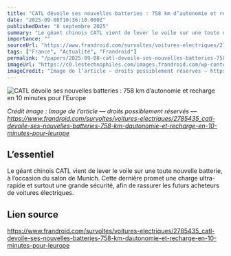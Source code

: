 ```yaml
---
title: "CATL dévoile ses nouvelles batteries : 758 km d’autonomie et recharge en 10 minutes pour l’Europe"
date: "2025-09-08T10:36:10.000Z"
publishedDate: "8 septembre 2025"
summary: "Le géant chinois CATL vient de lever le voile sur une toute nouvelle batterie, à l’occasion du salon de Munich. Cette dernière promet une charge ultra-rapide et surtout une grande sécurité, afin de rassurer les futurs acheteurs de voitures électriques."
importance: ""
sourceUrl: "https://www.frandroid.com/survoltes/voitures-electriques/2785435_catl-devoile-ses-nouvelles-batteries-758-km-dautonomie-et-recharge-en-10-minutes-pour-leurope"
tags: ["France", "Actualité", "Frandroid"]
permalink: "/papers/2025-09-08-catl-devoile-ses-nouvelles-batteries-758-km-dautonomie-et-recharge-en-10-minutes-pour-leurope"
imageUrl: "https://c0.lestechnophiles.com/images.frandroid.com/wp-content/uploads/2025/09/batterie-shenxing-pro.jpg?resize=1600,900&key=e3742f75&watermark"
imageCredit: "Image de l’article — droits possiblement réservés — https://www.frandroid.com/survoltes/voitures-electriques/2785435_catl-devoile-ses-nouvelles-batteries-758-km-dautonomie-et-recharge-en-10-minutes-pour-leurope"
---
```


![CATL dévoile ses nouvelles batteries : 758 km d’autonomie et recharge en 10 minutes pour l’Europe](https://c0.lestechnophiles.com/images.frandroid.com/wp-content/uploads/2025/09/batterie-shenxing-pro.jpg?resize=1600,900&key=e3742f75&watermark)

*Crédit image : Image de l’article — droits possiblement réservés — https://www.frandroid.com/survoltes/voitures-electriques/2785435_catl-devoile-ses-nouvelles-batteries-758-km-dautonomie-et-recharge-en-10-minutes-pour-leurope*

## L’essentiel

Le géant chinois CATL vient de lever le voile sur une toute nouvelle batterie, à l’occasion du salon de Munich. Cette dernière promet une charge ultra-rapide et surtout une grande sécurité, afin de rassurer les futurs acheteurs de voitures électriques.

## Lien source

https://www.frandroid.com/survoltes/voitures-electriques/2785435_catl-devoile-ses-nouvelles-batteries-758-km-dautonomie-et-recharge-en-10-minutes-pour-leurope
